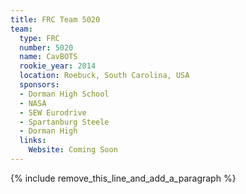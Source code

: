 ```yaml
---
title: FRC Team 5020
team:
  type: FRC
  number: 5020
  name: CavBOTS
  rookie_year: 2014
  location: Roebuck, South Carolina, USA
  sponsors:
  - Dorman High School
  - NASA
  - SEW Eurodrive
  - Spartanburg Steele
  - Dorman High
  links:
    Website: Coming Soon
---
```


{% include remove_this_line_and_add_a_paragraph %}
